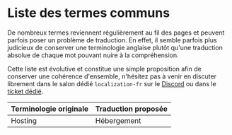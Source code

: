 # Liste des termes communs

De nombreux termes reviennent régulièrement au fil des pages et peuvent parfois poser un problème de traduction. En effet, il semble parfois plus judicieux de conserver une terminologie anglaise plutôt qu'une traduction absolue de chaque mot pouvant nuire à la compréhension.

Cette liste est évolutive et constitue une simple proposition afin de conserver une cohérence d'ensemble, n'hésitez pas à venir en discuter librement dans le salon dédié `localization-fr` sur le [Discord](https://gatsby.dev/discord) ou dans le [ticket dédié](https://github.com/gatsbyjs/gatsby-fr/issues/6).

| Terminologie originale      | Traduction proposée               |
|---------------------|---------------------------|
| Hosting               | Hébergement                     |

